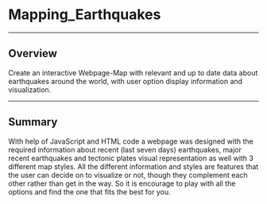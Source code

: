 # Mapping_Earthquakes
---
## Overview
Create an interactive Webpage-Map with relevant and up to date data about earthquakes around the world, with user option display information and visualization.

---
## Summary
With help of JavaScript and HTML code a webpage was designed with the required information about recent (last seven days) earthquakes, major recent earthquakes and tectonic plates visual representation as well with 3 different map styles. All the different information and styles are features that the user can decide on to visualize or not, though they complement each other rather than get in the way. So it is encourage to play with all the options and find the one that fits the best for you.
